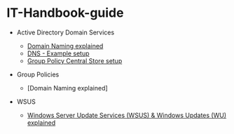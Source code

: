 # IT-Handbook-guide

* Active Directory Domain Services
    - [Domain Naming explained](https://docs.google.com/document/d/1rKO8IuN05d1A61dkMv1PZAmMvuTAqQqYONJ4NQopg1M/edit#heading=h.o532ckze62ul)
    - [DNS - Example setup](https://docs.google.com/document/d/1rKO8IuN05d1A61dkMv1PZAmMvuTAqQqYONJ4NQopg1M/edit#heading=h.vs1ie4rk8dmn)
    - [Group Policy Central Store setup](https://docs.google.com/document/d/1rKO8IuN05d1A61dkMv1PZAmMvuTAqQqYONJ4NQopg1M/edit#heading=h.7inh0ikhw8ix)
    
* Group Policies
    - [Domain Naming explained]
  
* WSUS
    - [Windows Server Update Services (WSUS) & Windows Updates (WU) explained](https://drive.google.com/open?id=1JRByXOwB0qKXjh2qwyq-ob33PsbK9o3wrIe7l60WoTU)
